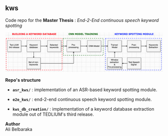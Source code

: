 ## kws
Code repo for the **Master Thesis** : *End-2-End continuous speech keyword spotting* 

![](e2e-cskws.png)

**Repo's structure**

- __`asr_kws/`__ : implementation of an ASR-based keyword spotting module.
 
- __`e2e_kws/`__ : end-2-end continuous speech keyword spotting module.
 
- __`kws_db_creation/`__ : implementation of a keyword database extraction module out of TEDLIUM's third release.


**Author** <br>
Ali Belbaraka 
 
